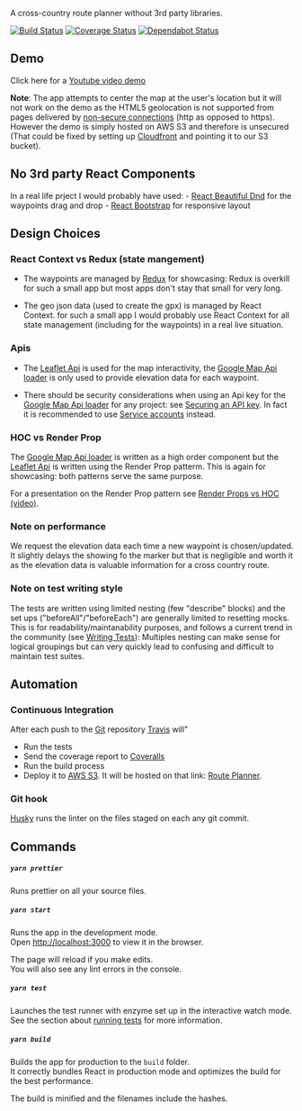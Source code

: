 
A cross-country route planner without 3rd party libraries.

[![Build Status](https://travis-ci.org/bstenm/route-planner.svg?branch=master)](https://travis-ci.org/bstenm/route-planner) [![Coverage Status](https://coveralls.io/repos/github/bstenm/route-planner-draft/badge.svg?branch=master)](https://coveralls.io/github/bstenm/route-planner?branch=master) [![Dependabot Status](https://api.dependabot.com/badges/status?host=github&repo=bstenm/route-planner)](https://dependabot.com)

## Demo

Click here for a [Youtube video demo](https://www.youtube.com/watch?v=OSRMuN44pEE&feature=youtu.be)

**Note**: The app attempts to center the map at the user's location but it will not work on the demo as the HTML5 geolocation is not supported from pages delivered by [non-secure connections](https://developers.google.com/web/updates/2016/04/geolocation-on-secure-contexts-only) (http as opposed to https). However the demo is simply hosted on AWS S3 and therefore is unsecured (That could be fixed by setting up [Cloudfront](https://aws.amazon.com/cloudfront) and pointing it to our S3 bucket).

## No 3rd party React Components

In a real life prject I would probably have used:
      - [React Beautiful Dnd](https://github.com/atlassian/react-beautiful-dnd) for the waypoints drag and drop
      - [React Bootstrap](https://react-bootstrap.github.io/) for responsive layout

## Design Choices

### React Context vs Redux (state mangement)

- The waypoints are managed by [Redux](https://redux.com) for showcasing: Redux is overkill for such a small app but most apps don't stay that small for very long.

- The geo json data (used to create the gpx) is managed by React Context.  for such a small app I would probably use React Context for all state management (including for the waypoints) in a real live situation.

### Apis

- The [Leaflet Api](http://leafletjs.com) is used for the map interactivity, the [Google Map Api loader](https://cloud.google.com/maps-platform/)  is only used to provide elevation data for each waypoint.

- There should be security considerations when using an Api key for the [Google Map Api loader](https://cloud.google.com/maps-platform/) for any project: see [Securing an API key](https://cloud.google.com/docs/authentication/api-keys#securing_an_api_key). In fact it is recommended to use [Service accounts](https://cloud.google.com/docs/authentication/getting-started) instead.

### HOC vs Render Prop

The [Google Map Api loader](https://cloud.google.com/maps-platform/) is written as a high order component but the [Leaflet Api](http://leafletjs.com) is written using the Render Prop patterm.  This is again for showcasing: both patterns serve the same purpose.

For a presentation on the Render Prop pattern see [Render Props vs HOC (video)](https://www.youtube.com/watch?v=BcVAq3YFiuc).

### Note on performance

We request the elevation data each time a new waypoint is chosen/updated. It slightly delays the showing fo the marker but that is negligible and worth it as the elevation data is valuable information for a cross country route.

### Note on test writing style

The tests are written using limited nesting (few "describe" blocks) and the set ups ("beforeAll"/"beforeEach") are generally limited to resetting mocks. This is for readability/maintanability purposes, and follows a current trend in the community (see [Writing Tests](https://facebook.github.io/create-react-app/docs/running-tests#writing-tests)): Multiples nesting can make sense for logical groupings but can very quickly lead to confusing  and difficult to maintain test suites.

## Automation

### Continuous Integration

After each push to the [Git](https://github.com/bstenm/route-planner) repository [Travis](https://travis.org) will"
- Run the tests
- Send the coverage report to [Coveralls](https://coveralls.io/)
- Run the build process
- Deploy it to [AWS S3](https://aws.amazon.com/s3/). It will be hosted on that link: [Route Planner](https://my-route-planner.s3-website-us-east-1.amazonaws.com).

### Git hook

[Husky](https://www.npmjs.com/package/husky) runs the linter on the files staged on each any git commit.

## Commands

##### `yarn prettier`

Runs prettier on all your source files.

##### `yarn start`

Runs the app in the development mode.<br>
Open [http://localhost:3000](http://localhost:3000) to view it in the browser.

The page will reload if you make edits.<br>
You will also see any lint errors in the console.

##### `yarn test`

Launches the test runner with enzyme set up in the interactive watch mode.<br>
See the section about [running tests](https://facebook.github.io/create-react-app/docs/running-tests) for more information.

##### `yarn build`

Builds the app for production to the `build` folder.<br>
It correctly bundles React in production mode and optimizes the build for the best performance.

The build is minified and the filenames include the hashes.<br>